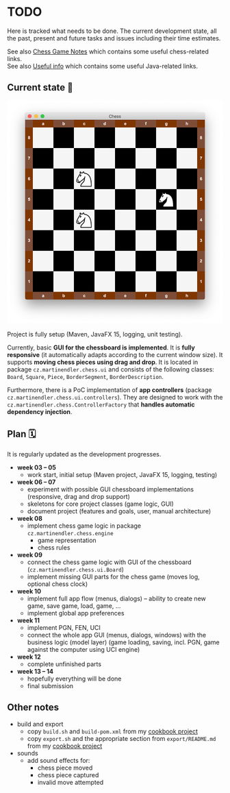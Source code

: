 # TODO

Here is tracked what needs to be done.
The current development state, all the past, present and future tasks and issues including their time estimates.

See also [Chess Game Notes](./CHESS-GAME-NOTES.md) which contains some useful chess-related links.  
See also [Useful info](./USEFUL-INFO.md) which contains some useful Java-related links.



## Current state 👀

![Chessboard](./docs/images/chess-dev-update-2021.04-02.png "Chessboard")

Project is fully setup (Maven, JavaFX 15, logging, unit testing).

Currently, basic **GUI for the chessboard is implemented**.
It is **fully responsive** (it automatically adapts according to the current window size).
It supports **moving chess pieces using drag and drop**. It is located in package
`cz.martinendler.chess.ui` and consists of the following classes: `Board`, `Square`, `Piece`,
`BorderSegment`, `BorderDescription`.

Furthermore, there is a PoC implementation of **app controllers** (package `cz.martinendler.chess.ui.controllers`).
They are designed to work with the `cz.martinendler.chess.ControllerFactory`
that **handles automatic dependency injection**.


## Plan 🗓️

It is regularly updated as the development progresses.

* **week 03 – 05**
    * work start, initial setup (Maven project, JavaFX 15, logging, testing)
* **week 06 – 07**
    * experiment with possible GUI chessboard implementations (responsive, drag and drop support)
    * skeletons for core project classes (game logic, GUI)
    * document project (features and goals, user, manual architecture)
* **week 08**
    * implement chess game logic in package `cz.martinendler.chess.engine`
        * game representation
        * chess rules
* **week 09**
    * connect the chess game logic with GUI of the chessboard (`cz.martinendler.chess.ui.Board`)
    * implement missing GUI parts for the chess game (moves log, optional chess clock)
* **week 10**
    * implement full app flow (menus, dialogs) – ability to create new game, save game, load, game, ...
    * implement global app preferences
* **week 11**
    * implement PGN, FEN, UCI
    * connect the whole app GUI (menus, dialogs, windows) with the business logic (model layer)
        (game loading, saving, incl. PGN, game against the computer using UCI engine)
* **week 12**
    * complete unfinished parts
* **week 13 – 14**
    * hopefully everything will be done
    * final submission


## Other notes

* build and export
    * copy `build.sh` and `build-pom.xml`
        from my [cookbook project](https://github.com/pokusew/fel-dbs-hw06)
    * copy `export.sh` and the appropriate section from `export/README.md`
        from my [cookbook project](https://github.com/pokusew/fel-dbs-hw06)
* sounds
    * add sound effects for:
        * chess piece moved
        * chess piece captured
        * invalid move attempted
